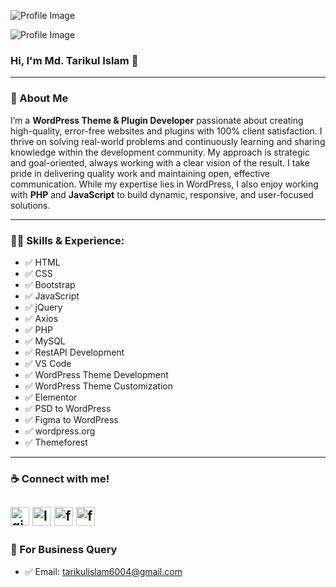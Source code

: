 ![Profile Image](https://media.licdn.com/dms/image/v2/D5616AQGbwHDma70ciA/profile-displaybackgroundimage-shrink_350_1400/profile-displaybackgroundimage-shrink_350_1400/0/1731763487832?e=1736985600&v=beta&t=gMd1UvAI19EQXA3JaxaDvBbZnJdDAB7qglartDyi_p8)

![Profile Image](https://media.licdn.com/dms/image/v2/D5616AQGbwHDma70ciA/profile-displaybackgroundimage-shrink_350_1400/profile-displaybackgroundimage-shrink_350_1400/0/1731763487832?e=1743638400&v=beta&t=G_JIulNQ1E7ros-EUliNbMkN9i00JhUVTvTdZjk0XEA)

### Hi, I'm Md. Tarikul Islam 👋

---

### 🚀 About Me
I’m a **WordPress Theme & Plugin Developer** passionate about creating high-quality, error-free websites and plugins with 100% client satisfaction. I thrive on solving real-world problems and continuously learning and sharing knowledge within the development community. My approach is strategic and goal-oriented, always working with a clear vision of the result. I take pride in delivering quality work and maintaining open, effective communication. While my expertise lies in WordPress, I also enjoy working with **PHP** and **JavaScript** to build dynamic, responsive, and user-focused solutions.

---

### 👨‍💻 Skills & Experience:

- ✅ HTML
- ✅ CSS
- ✅ Bootstrap
- ✅ JavaScript
- ✅ jQuery
- ✅ Axios
- ✅ PHP
- ✅ MySQL
- ✅ RestAPI Development
- ✅ VS Code
- ✅ WordPress Theme Development
- ✅ WordPress Theme Customization
- ✅ Elementor
- ✅ PSD to WordPress
- ✅ Figma to WordPress
- ✅ wordpress.org
- ✅ Themeforest

---

### ☕ Connect with me!
[<img src='https://img.icons8.com/ios-filled/50/f000/github.png' alt='github' height='30'>](https://github.com/tarikulalways)
[<img src='https://img.icons8.com/ios-filled/50/f000/linkedin.png' alt='linkedin' height='30'>](https://www.linkedin.com/in/tarikulalways/) 
[<img src='https://img.icons8.com/ios-filled/50/f000/facebook.png' alt='facebook' height='30'>](https://www.facebook.com/tarikulalways)
[<img src='https://img.icons8.com/ios-filled/50/f000/wordpress.png' alt='facebook' height='30'>](https://profiles.wordpress.org/tarikulalways/)
---

### 📧 For Business Query
- ✅ Email: tarikulislam6004@gmail.com
